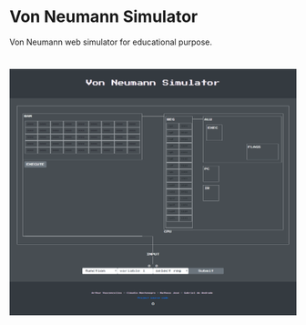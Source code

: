 # Von Neumann Simulator
Von Neumann web simulator for educational purpose.

<h1 align="center">
    <img alt="Von Neumann Simulator" title="Von Neumann Simulator" src=".github/simulator.png" />
</h1>
